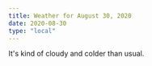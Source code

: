 ```yaml
---
title: Weather for August 30, 2020
date: 2020-08-30
type: "local"
---
```


It's kind of cloudy and colder than usual.